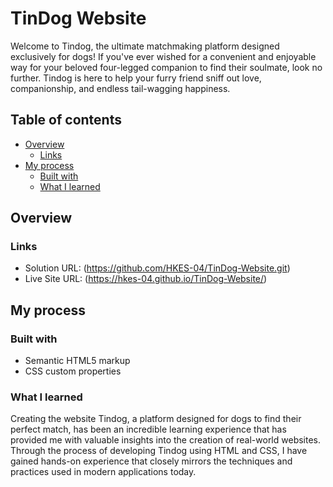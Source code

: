# TinDog Website

Welcome to Tindog, the ultimate matchmaking platform designed exclusively for dogs! If you've ever wished for a convenient and enjoyable way for your beloved four-legged companion to find their soulmate, look no further. Tindog is here to help your furry friend sniff out love, companionship, and endless tail-wagging happiness.

## Table of contents

- [Overview](#overview)
  - [Links](#links)
- [My process](#my-process)
  - [Built with](#built-with)
  - [What I learned](#what-i-learned)

## Overview

### Links

- Solution URL: (https://github.com/HKES-04/TinDog-Website.git)
- Live Site URL: (https://hkes-04.github.io/TinDog-Website/)

## My process

### Built with

- Semantic HTML5 markup
- CSS custom properties

### What I learned

Creating the website Tindog, a platform designed for dogs to find their perfect match, has been an incredible learning experience that has provided me with valuable insights into the creation of real-world websites. Through the process of developing Tindog using HTML and CSS, I have gained hands-on experience that closely mirrors the techniques and practices used in modern applications today.
